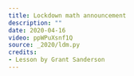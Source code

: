 ```yaml
---
title: Lockdown math announcement
description: ""
date: 2020-04-16
video: ppWPuXsnf1Q
source: _2020/ldm.py
credits:
- Lesson by Grant Sanderson
---
```


